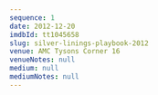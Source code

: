 ```yaml
---
sequence: 1
date: 2012-12-20
imdbId: tt1045658
slug: silver-linings-playbook-2012
venue: AMC Tysons Corner 16
venueNotes: null
medium: null
mediumNotes: null
---
```


